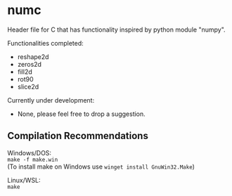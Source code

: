 # numc
Header file for C that has functionality inspired by python module "numpy".

Functionalities completed:  
* reshape2d
* zeros2d
* fill2d
* rot90
* slice2d

Currently under development:  
* None, please feel free to drop a suggestion.

## Compilation Recommendations

Windows/DOS:  
```make -f make.win```  
(To install make on Windows use ```winget install GnuWin32.Make```)
  
Linux/WSL:  
```make```